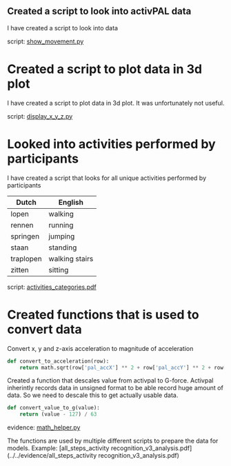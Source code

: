 ## Created a script to look into activPAL data
I have created a script to look into data

script: [show_movement.py](../../evidence/python_script/show_movement.py)

# Created a script to plot data in 3d plot
I have created a script to plot data in 3d plot. It was unfortunately not useful.

script: [display_x_y_z.py](../../evidence/python_script/display_x_y_z.py)

# Looked into activities performed by participants

I have created a script that looks for all unique activities performed by participants

 | Dutch | English |
| ------ | ------ |
| lopen | walking |
| rennen |running |
| springen |jumping|
| staan | standing |
| traplopen | walking stairs |
| zitten | sitting|

script:  [activities_categories.pdf](../../evidence/python_notebook/activites_categories.pdf)


# Created functions that is used to convert data

Convert x, y and z-axis acceleration to magnitude of acceleration

```` python
def convert_to_acceleration(row):
    return math.sqrt(row['pal_accX'] ** 2 + row['pal_accY'] ** 2 + row['pal_accZ'] ** 2)
````


Created a function that descales value from activpal to G-force. Activpal inherintly records data in unsigned format to be able record huge amount of data.
So we need to descale this to get actually usable data.

```` python
def convert_value_to_g(value):
    return (value - 127) / 63
````

evidence: [math_helper.py](../../evidence/python_script/math_helper.py)

The functions are used by multiple different scripts to prepare the data for models.
Example: [all_steps_activity recognition_v3_analysis.pdf](../../evidence/all_steps_activity recognition_v3_analysis.pdf)